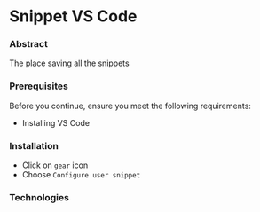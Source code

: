 # Snippet VS Code

### Abstract
The place saving all the snippets

### Prerequisites
Before you continue, ensure you meet the following requirements:
- Installing VS Code

### Installation 
- Click on `gear` icon
- Choose `Configure user snippet`

### Technologies

